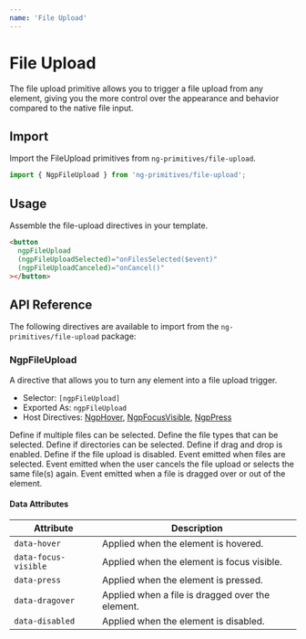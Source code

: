 ```yaml
---
name: 'File Upload'
---
```


# File Upload

The file upload primitive allows you to trigger a file upload from any element, giving you the more control over the appearance and behavior compared to the native file input.

<docs-example name="file-upload"></docs-example>

## Import

Import the FileUpload primitives from `ng-primitives/file-upload`.

```ts
import { NgpFileUpload } from 'ng-primitives/file-upload';
```

## Usage

Assemble the file-upload directives in your template.

```html
<button
  ngpFileUpload
  (ngpFileUploadSelected)="onFilesSelected($event)"
  (ngpFileUploadCanceled)="onCancel()"
></button>
```

## API Reference

The following directives are available to import from the `ng-primitives/file-upload` package:

### NgpFileUpload

A directive that allows you to turn any element into a file upload trigger.

- Selector: `[ngpFileUpload]`
- Exported As: `ngpFileUpload`
- Host Directives: [NgpHover](/interactions/hover), [NgpFocusVisible](/interactions/focus-visible), [NgpPress](/interactions/press)

<response-field name="ngpFileUploadMultiple" type="boolean" default="false">
  Define if multiple files can be selected.
</response-field>

<response-field name="ngpFileUploadFileTypes" type="string[]">
  Define the file types that can be selected.
</response-field>

<response-field name="ngpFileUploadDirectory" type="boolean" default="false">
  Define if directories can be selected.
</response-field>

<response-field name="ngpFileUploadDragDrop" type="boolean" default="true">
  Define if drag and drop is enabled.
</response-field>

<response-field name="ngpFileUploadDisabled" type="boolean" default="false">
  Define if the file upload is disabled.
</response-field>

<response-field name="ngpFileUploadSelected" type="OutputEmitterRef<FileList | null>">
  Event emitted when files are selected.
</response-field>

<response-field name="ngpFileUploadCanceled" type="OutputEmitterRef<void>">
  Event emitted when the user cancels the file upload or selects the same file(s) again.
</response-field>

<response-field name="ngpFileUploadDragOver" type="OutputEmitterRef<boolean>">
  Event emitted when a file is dragged over or out of the element.
</response-field>

#### Data Attributes

| Attribute            | Description                                      |
| -------------------- | ------------------------------------------------ |
| `data-hover`         | Applied when the element is hovered.             |
| `data-focus-visible` | Applied when the element is focus visible.       |
| `data-press`         | Applied when the element is pressed.             |
| `data-dragover`      | Applied when a file is dragged over the element. |
| `data-disabled`      | Applied when the element is disabled.            |
